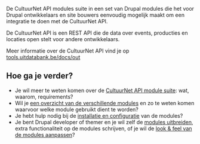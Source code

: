 De CultuurNet API modules suite in een set van Drupal modules die het voor Drupal ontwikkelaars en site bouwers eenvoudig mogelijk maakt om een integratie te doen met de CultuurNet API.

De CultuurNet API is een REST API die de data over events, producties en locaties open stelt voor andere ontwikkelaars.

Meer informatie over de CultuurNet API vind je op [tools.uitdatabank.be/docs/out](http://tools.uitdatabank.be/docs/out)

## Hoe ga je verder?

* Je wil meer te weten komen over de [CultuurNet API module suite](https://github.com/cultuurnet/cnapi/wiki/Praktisch): wat, waarom, requirements?
* Wil je [een overzicht van de verschillende modules](https://github.com/cultuurnet/cnapi/wiki/Overzicht-van-de-verschillende-modules) en zo te weten komen waarvoor welke module gebruikt dient te worden?
* Je hebt hulp nodig bij de [installatie en configuratie](https://github.com/cultuurnet/cnapi/wiki/Installatie-en-configuratie) van de modules?
* Je bent Drupal developer of themer en je wil zelf de [modules uitbreiden](https://github.com/cultuurnet/cnapi/wiki/Werken-met-de-CultuurNet-API-suite-als-developer-of-themer), extra functionaliteit op de modules schrijven, of je wil de [look & feel van de modules aanpassen](https://github.com/davyvandenbremt/cnapi/wiki/Werken-met-de-CultuurNet-API-suite-als-developer-of-themer)?
